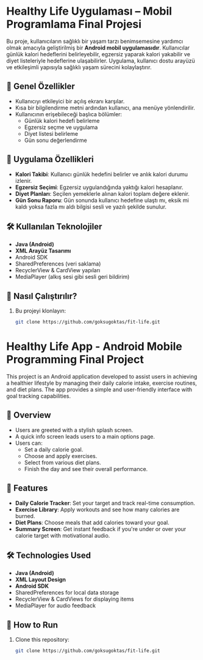 # Healthy Life Uygulaması – Mobil Programlama Final Projesi

Bu proje, kullanıcıların sağlıklı bir yaşam tarzı benimsemesine yardımcı olmak amacıyla geliştirilmiş bir **Android mobil uygulamasıdır**. Kullanıcılar günlük kalori hedeflerini belirleyebilir, egzersiz yaparak kalori yakabilir ve diyet listeleriyle hedeflerine ulaşabilirler. Uygulama, kullanıcı dostu arayüzü ve etkileşimli yapısıyla sağlıklı yaşam sürecini kolaylaştırır.

## 🧠 Genel Özellikler

- Kullanıcıyı etkileyici bir açılış ekranı karşılar.
- Kısa bir bilgilendirme metni ardından kullanıcı, ana menüye yönlendirilir.
- Kullanıcının erişebileceği başlıca bölümler:
  - Günlük kalori hedefi belirleme
  - Egzersiz seçme ve uygulama
  - Diyet listesi belirleme
  - Gün sonu değerlendirme

## 📱 Uygulama Özellikleri

- **Kalori Takibi**: Kullanıcı günlük hedefini belirler ve anlık kalori durumu izlenir.
- **Egzersiz Seçimi**: Egzersiz uygulandığında yaktığı kalori hesaplanır.
- **Diyet Planları**: Seçilen yemeklerle alınan kalori toplam değere eklenir.
- **Gün Sonu Raporu**: Gün sonunda kullanıcı hedefine ulaştı mı, eksik mi kaldı yoksa fazla mı aldı bilgisi sesli ve yazılı şekilde sunulur.

## 🛠️ Kullanılan Teknolojiler

- **Java (Android)**
- **XML Arayüz Tasarımı**
- Android SDK
- SharedPreferences (veri saklama)
- RecyclerView & CardView yapıları
- MediaPlayer (alkış sesi gibi sesli geri bildirim)

## 🚀 Nasıl Çalıştırılır?

1. Bu projeyi klonlayın:
   ```bash
   git clone https://github.com/goksugoktas/fit-life.git
# Healthy Life App - Android Mobile Programming Final Project

This project is an Android application developed to assist users in achieving a healthier lifestyle by managing their daily calorie intake, exercise routines, and diet plans. The app provides a simple and user-friendly interface with goal tracking capabilities.

## 🧠 Overview

- Users are greeted with a stylish splash screen.
- A quick info screen leads users to a main options page.
- Users can:
  - Set a daily calorie goal.
  - Choose and apply exercises.
  - Select from various diet plans.
  - Finish the day and see their overall performance.

## 📱 Features

- **Daily Calorie Tracker**: Set your target and track real-time consumption.
- **Exercise Library**: Apply workouts and see how many calories are burned.
- **Diet Plans**: Choose meals that add calories toward your goal.
- **Summary Screen**: Get instant feedback if you're under or over your calorie target with motivational audio.

## 🛠️ Technologies Used

- **Java (Android)**
- **XML Layout Design**
- **Android SDK**
- SharedPreferences for local data storage
- RecyclerView & CardViews for displaying items
- MediaPlayer for audio feedback

## 🚀 How to Run

1. Clone this repository:
   ```bash
   git clone https://github.com/goksugoktas/fit-life.git
